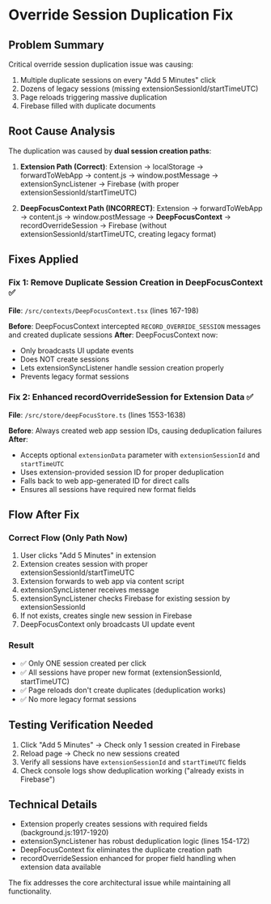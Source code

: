 # Override Session Duplication Fix

## Problem Summary
Critical override session duplication issue was causing:
1. Multiple duplicate sessions on every "Add 5 Minutes" click
2. Dozens of legacy sessions (missing extensionSessionId/startTimeUTC) 
3. Page reloads triggering massive duplication
4. Firebase filled with duplicate documents

## Root Cause Analysis
The duplication was caused by **dual session creation paths**:

1. **Extension Path (Correct)**: Extension → localStorage → forwardToWebApp → content.js → window.postMessage → extensionSyncListener → Firebase (with proper extensionSessionId/startTimeUTC)

2. **DeepFocusContext Path (INCORRECT)**: Extension → forwardToWebApp → content.js → window.postMessage → **DeepFocusContext** → recordOverrideSession → Firebase (without extensionSessionId/startTimeUTC, creating legacy format)

## Fixes Applied

### Fix 1: Remove Duplicate Session Creation in DeepFocusContext ✅
**File**: `/src/contexts/DeepFocusContext.tsx` (lines 167-198)

**Before**: DeepFocusContext intercepted `RECORD_OVERRIDE_SESSION` messages and created duplicate sessions
**After**: DeepFocusContext now:
- Only broadcasts UI update events 
- Does NOT create sessions
- Lets extensionSyncListener handle session creation properly
- Prevents legacy format sessions

### Fix 2: Enhanced recordOverrideSession for Extension Data ✅
**File**: `/src/store/deepFocusStore.ts` (lines 1553-1638)

**Before**: Always created web app session IDs, causing deduplication failures
**After**: 
- Accepts optional `extensionData` parameter with `extensionSessionId` and `startTimeUTC`
- Uses extension-provided session ID for proper deduplication
- Falls back to web app-generated ID for direct calls
- Ensures all sessions have required new format fields

## Flow After Fix

### Correct Flow (Only Path Now)
1. User clicks "Add 5 Minutes" in extension
2. Extension creates session with proper extensionSessionId/startTimeUTC  
3. Extension forwards to web app via content script
4. extensionSyncListener receives message
5. extensionSyncListener checks Firebase for existing session by extensionSessionId
6. If not exists, creates single new session in Firebase
7. DeepFocusContext only broadcasts UI update event

### Result
- ✅ Only ONE session created per click
- ✅ All sessions have proper new format (extensionSessionId, startTimeUTC)
- ✅ Page reloads don't create duplicates (deduplication works)
- ✅ No more legacy format sessions

## Testing Verification Needed
1. Click "Add 5 Minutes" → Check only 1 session created in Firebase
2. Reload page → Check no new sessions created  
3. Verify all sessions have `extensionSessionId` and `startTimeUTC` fields
4. Check console logs show deduplication working ("already exists in Firebase")

## Technical Details
- Extension properly creates sessions with required fields (background.js:1917-1920)
- extensionSyncListener has robust deduplication logic (lines 154-172)
- DeepFocusContext fix eliminates the duplicate creation path
- recordOverrideSession enhanced for proper field handling when extension data available

The fix addresses the core architectural issue while maintaining all functionality.